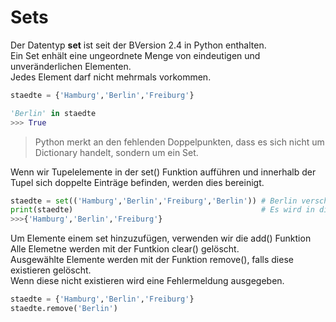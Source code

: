 # Sets
Der Datentyp **set** ist seit der BVersion 2.4 in Python enthalten.  
Ein Set enhält eine ungeordnete Menge von eindeutigen und unveränderlichen Elementen.  
Jedes Element darf nicht mehrmals vorkommen.

```python
staedte = {'Hamburg','Berlin','Freiburg'}

'Berlin' in staedte
>>> True
```
> Python merkt an den fehlenden Doppelpunkten, dass es sich nicht um Dictionary handelt, sondern um ein Set.

Wenn wir Tupelelemente in der set() Funktion aufführen und innerhalb der Tupel sich doppelte Einträge befinden, werden dies bereinigt.

```python
staedte = set(('Hamburg','Berlin','Freiburg','Berlin')) # Berlin verschwindet in der Ausgabe des set.
print(staedte)                                          # Es wird in die Funktion "Set" ein Tupel gepackt und somit als Set umgewandelt
>>>{'Hamburg','Berlin','Freiburg'}
```
Um Elemente einem set hinzuzufügen, verwenden wir die add() Funktion  
Alle Elemetne werden mit der Funtkion clear() gelöscht.  
Ausgewählte Elemente werden mit der Funktion remove(), falls diese existieren gelöscht.  
Wenn diese nicht existieren wird eine Fehlermeldung ausgegeben.
```python
staedte = {'Hamburg','Berlin','Freiburg'}
staedte.remove('Berlin')
```